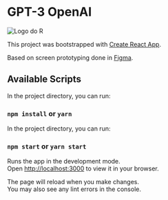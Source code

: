 # GPT-3 OpenAI

![Logo do R](https://media.graphassets.com/LqtUOtLQR0YMlFdOqloJ)

This project was bootstrapped with [Create React App](https://github.com/facebook/create-react-app).

Based on screen prototyping done in [Figma](https://www.figma.com/file/SyMzRRZsYk89xC7wKkqCIN/gpt3?node-id=0%3A1&t=HFe2TqU9RRIEqys8-1).

## Available Scripts

In the project directory, you can run:

### `npm install` or `yarn`

In the project directory, you can run:

### `npm start` or `yarn start`

Runs the app in the development mode.\
Open [http://localhost:3000](http://localhost:3000) to view it in your browser.

The page will reload when you make changes.\
You may also see any lint errors in the console.

